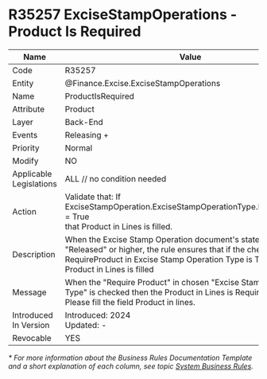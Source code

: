 ﻿---
erp.type: business-rule
erp.entity: Finance.Excise.ExciseStampOperations
---

# R35257 ExciseStampOperations - Product Is Required
| Name                    | Value                                                        |
| ----------------------- | ------------------------------------------------------------ |
| Code                    | R35257                                                       |
| Entity                  | @Finance.Excise.ExciseStampOperations                        |
| Name                    | ProductIsRequired                                            |
| Attribute               | Product                                                      |
| Layer                   | Back-End                                                     |
| Events                  | Releasing +                                                  |
| Priority                | Normal                                                       |
| Modify                  | NO                                                           |
| Applicable Legislations | ALL // no condition needed                                   |
| Action                  | Validate that: If ExciseStampOperation.ExciseStampOperationType.RequireProduct = True <br />that Product in Lines is filled. |
| Description             | When the Excise Stamp Operation document's state is changed to "Released" or higher, the rule ensures that if the check RequireProduct in Excise Stamp Operation Type is True then the Product in Lines is filled |
| Message                 | When the "Require Product" in chosen "Excise Stamp Operation Type" is checked then the Product in Lines is Required<br />Please fill the field Product in lines. |
| Introduced In Version   | Introduced: 2024<br>Updated: -                               |
| Revocable               | YES                                                          |

*\* For more information about the Business Rules Documentation Template and a short explanation of each column, see
topic [System Business Rules](../templates/template-description-system-business-rules.md).*

